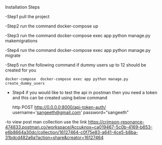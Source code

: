 Installation Steps

-Step1 pull the project

-Step2 run the command docker-compose up

-Step3 run the command docker-compose exec app python manage.py makemigrations

-Step4 run the command docker-compose exec app python manage.py migrate

-Step5 run the following command if dummy users up to 12 should be created for you

    docker-compose  docker-compose exec app python manage.py create_dummy_users

- Step4 if you would like to test the api in postman then you need a token and this can be created using below command 



    http POST http://0.0.0.0:8000/api-token-auth/ username='sangeeth@gmail.com' password="sangeeth"


-to view post man collection use the link https://crimson-resonance-474833.postman.co/workspace/Accuknox~ca019467-5c0b-4169-b653-e6b8664a30dc/collection/16127464-c0f75e83-a641-4ce5-b8ba-31bdcd482a6a?action=share&creator=16127464
